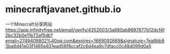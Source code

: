 # minecraftjavanet.github.io
一个Minecraft分享网站
https://app.infinityfree.net/email/verify/4352003/3a680ab8697877b12dcf4f2bc32b0e11b72af5db?email=2749409802%40qq.com&expires=1669092669&signature=7ea8bb83ba8d41e03f1465e831ead56f8ccaf2c6d4ea9c7dfacc0c48d099d0a5
